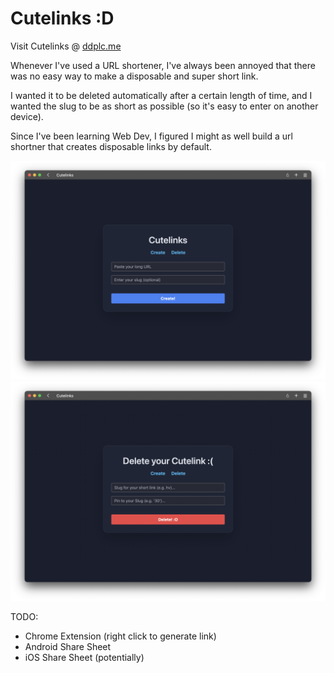 # Cutelinks :D

Visit Cutelinks @ [ddplc.me](https://ddplc.me)

Whenever I've used a URL shortener, I've always been annoyed that there was no easy way to make a disposable and super short link. 

I wanted it to be deleted automatically after a certain length of time, and I wanted the slug to be as short as possible (so it's easy to enter on another device). 

Since I've been learning Web Dev, I figured I might as well build a url shortner that creates disposable links by default.

![](./example/example.png)
![](./example/example_delete.png)


TODO:

- Chrome Extension (right click to generate link)
- Android Share Sheet
- iOS Share Sheet (potentially)

